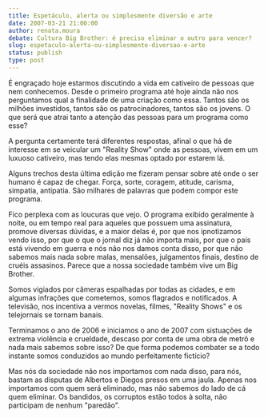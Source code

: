 ```yaml
---
title: Espetáculo, alerta ou simplesmente diversão e arte
date: 2007-03-21 21:00:00
author: renata.moura
debate: Cultura Big Brother: é preciso eliminar o outro para vencer?
slug: espetaculo-alerta-ou-simplesmente-diversao-e-arte
status: publish 
type: post
---
```


É engraçado hoje estarmos discutindo a vida em cativeiro de pessoas que nem conhecemos. Desde o primeiro programa até hoje ainda não nos perguntamos qual a finalidade de uma criação como essa. Tantos são os milhões investidos, tantos são os patrocinadores, tantos são os jovens. O que será que atrai tanto a atenção das pessoas para um programa como esse?  

A pergunta certamente terá diferentes respostas, afinal o que há de interesse em se veicular um "Reality Show" onde as pessoas, vivem em um luxuoso cativeiro, mas tendo elas mesmas optado por estarem lá.  

Alguns trechos desta última edição me fizeram pensar sobre até onde o ser humano é capaz de chegar. Força, sorte, coragem, atitude, carisma, simpatia, antipatia. São milhares de palavras que podem compor este programa.  

Fico perplexa com as loucuras que vejo. O programa exibido geralmente à noite, ou em tempo real para aqueles que possuem uma assinatura, promove diversas dúvidas, e a maior delas é, por que nos ipnotizamos vendo isso, por que o que o jornal diz já não importa mais, por que o país está vivendo em guerra e nós não nos damos conta disso, por que não sabemos mais nada sobre malas, mensalões, julgamentos finais, destino de cruéis assasinos. Parece que a nossa sociedade também vive um Big Brother.  

Somos vigiados por câmeras espalhadas por todas as cidades, e em algumas infrações que cometemos, somos flagrados e notificados. A televisão, nos incentiva a vermos novelas, filmes, "Reality Shows" e os telejornais se tornam banais.  

Terminamos o ano de 2006 e iniciamos o ano de 2007 com sistuações de extrema violência e crueldade, descaso por conta de uma obra de metrô e nada mais sabemos sobre isso? De que forma podemos combater se a todo instante somos conduzidos ao mundo perfeitamente fictício?  

Mas nós da sociedade não nos importamos com nada disso, para nós, bastam as disputas de Albertos e Diegos presos em uma jaula. Apenas nos importamos com quem será eliminado, mas não sabemos do lado de cá quem eliminar. Os bandidos, os corruptos estão todos à solta, não participam de nenhum "paredão".

